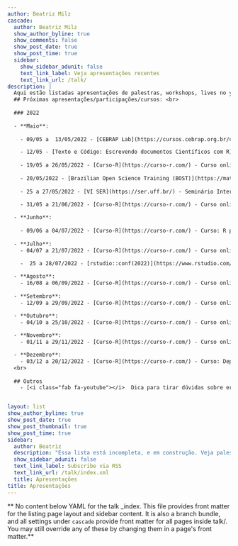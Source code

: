 ```yaml
---
author: Beatriz Milz
cascade:
  author: Beatriz Milz
  show_author_byline: true
  show_comments: false
  show_post_date: true
  show_post_time: true
  sidebar:
    show_sidebar_adunit: false
    text_link_label: Veja apresentações recentes
    text_link_url: /talk/
description: |
  Aqui estão listadas apresentações de palestras, workshops, lives no youtube e conferências que eu participei relacionadas à programação. <br> 
  ## Próximas apresentações/participações/cursos: <br>
  
  ### 2022
  
  - **Maio**:
  
    - 09/05 a  13/05/2022 - [CEBRAP Lab](https://cursos.cebrap.org.br/cursos/introducao-ao-r/) - Curso online: Introdução ao R.

    - 12/05 - [Texto e Código: Escrevendo documentos Científicos com R](https://www.youtube.com/watch?v=-28kKOnX5hU) - Apresentação online no Grupo de Estudos de Ecologia Quantitativa (GEEQ).
    
    - 19/05 a 26/05/2022 - [Curso-R](https://curso-r.com/) - Curso online: Pacotes. Ministrando com: Caio Lente. [Formulário de bolsas](https://forms.gle/9t1JGHLH3TBdzUFLA).
    
    - 20/05/2022 - [Brazilian Open Science Training (BOST)](https://mathpol.github.io/bost/top/programacao/) - Treinamento online: "Documentos dinâmicos em RMarkdown".
  
    - 25 a 27/05/2022 - [VI SER](https://ser.uff.br/) - Seminário Internacional de Estatística com R. Palestra online: "Quarto: Conhecendo a evolução do R Markdown". 
    
    - 31/05 a 21/06/2022 - [Curso-R](https://curso-r.com/) - Curso online: Relatórios e apresentações. Ministrando com: Nicole Luduvice. [Formulário de bolsas](https://forms.gle/9t1JGHLH3TBdzUFLA).

  - **Junho**:
  
    - 09/06 a 04/07/2022 - [Curso-R](https://curso-r.com/) - Curso: R para Ciência de Dados I. Ministrando com: Tereza Lacerda. [Formulário de bolsas](https://forms.gle/9t1JGHLH3TBdzUFLA).
    
  - **Julho**:
    - 04/07 a 21/07/2022 - [Curso-R](https://curso-r.com/) - Curso online: Dashboards I. Ministrando com: Fernando Correa. [Formulário de bolsas](https://forms.gle/9t1JGHLH3TBdzUFLA).
    
    -  25 a 28/07/2022 - [rstudio::conf(2022)](https://www.rstudio.com/conference/) - Lightning Talk: "Making awesome automations with GitHub Actions". 

  - **Agosto**:
    - 16/08 a 06/09/2022 - [Curso-R](https://curso-r.com/) - Curso online: Relatórios e apresentações. Ministrando com: Julio Trecenti. [Formulário de bolsas](https://forms.gle/9t1JGHLH3TBdzUFLA).
    
  - **Setembro**:    
    - 12/09 a 29/09/2022 - [Curso-R](https://curso-r.com/) - Curso online: Web scraping. Ministrando com: Julio Trecenti. [Formulário de bolsas](https://forms.gle/9t1JGHLH3TBdzUFLA).

  - **Outubro**:        
    - 04/10 a 25/10/2022 - [Curso-R](https://curso-r.com/) - Curso online: Visualização de dados. Ministrando com: Fernando Correa. [Formulário de bolsas](https://forms.gle/9t1JGHLH3TBdzUFLA).
    
  - **Novembro**:        
    - 01/11 a 29/11/2022 - [Curso-R](https://curso-r.com/) - Curso online: Relatórios e apresentações. Ministrando com: Tereza Lacerda. [Formulário de bolsas](https://forms.gle/9t1JGHLH3TBdzUFLA).

  - **Dezembro**:        
    - 03/12 a 20/12/2022 - [Curso-R](https://curso-r.com/) - Curso: Deploy. Ministrando com: Caio Lente. [Formulário de bolsas](https://forms.gle/9t1JGHLH3TBdzUFLA).
  <br>
  
  ## Outros
    - [<i class="fab fa-youtube"></i>  Dica para tirar dúvidas sobre erros em R: Pacote Reprex](https://youtu.be/IxlGYVnaGXk)


layout: list
show_author_byline: true
show_post_date: true
show_post_thumbnail: true
show_post_time: true
sidebar:
  author: Beatriz
  description: "Essa lista está incompleta, e em construção. Veja palestras anteriores [aqui](/palestras/)."
  show_sidebar_adunit: false
  text_link_label: Subscribe via RSS
  text_link_url: /talk/index.xml
  title: Apresentações
title: Apresentações
---
```


** No content below YAML for the talk _index. This file provides front matter for the listing page layout and sidebar content. It is also a branch bundle, and all settings under `cascade` provide front matter for all pages inside talk/. You may still override any of these by changing them in a page's front matter.**
